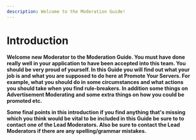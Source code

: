 ```yaml
---
description: Welcome to the Moderation Guide!
---
```


# Introduction

**Welcome new Moderator to the Moderation Guide. You must have done really well in your application to have been accepted into this team. You should be very proud of yourself. In this Guide you will find out what your job is and what you are supposed to do here at Promote Your Servers. For example, what you should do in some circumstances and what actions you should take when you find rule-breakers. In addition some things on Advertisement Moderating and some extra things on how you could be promoted etc.** 

**Some final points in this introduction if you find anything that's missing which you think would be vital to be included in this Guide be sure to to contact one of the Lead Moderators. Also be sure to contact the Lead Moderators if there are any spelling/grammar mistakes.**  


